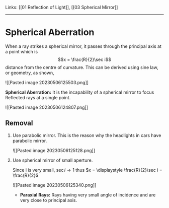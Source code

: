 Links: [[01 Reflection of Light]], [[03 Spherical Mirror]]
___
# Spherical Aberration 
When a ray strikes a spherical mirror, it passes through the principal axis at a point which is
$$x = \frac{R}{2}\sec i$$
distance from the centre of curvature. This can be derived using sine law, or geometry, as shown,

![[Pasted image 20230506125503.png]]

**Spherical Aberration:** It is the incapability of a spherical mirror to focus Reflected rays at a single point.

![[Pasted image 20230506124807.png]]

## Removal
1. Use parabolic mirror. This is the reason why the headlights in cars have parabolic mirror.
   
   ![[Pasted image 20230506125128.png]]

2. Use spherical mirror of small aperture. 
   
   Since i is very small, $\sec i \to 1$ thus $x = \displaystyle \frac{R}{2}\sec i = \frac{R}{2}$
   
   ![[Pasted image 20230506125340.png]]

	- **Paraxial Rays:** Rays having very small angle of incidence and are very close to principal axis.
   